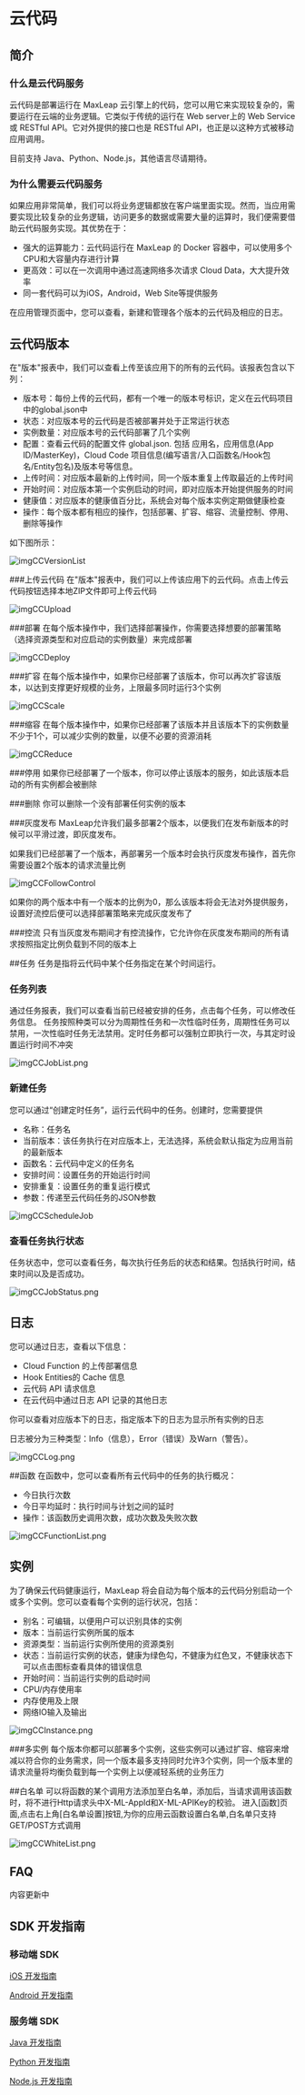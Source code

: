 # 云代码
## 简介
### 什么是云代码服务
云代码是部署运行在 MaxLeap 云引擎上的代码，您可以用它来实现较复杂的，需要运行在云端的业务逻辑。它类似于传统的运行在 Web server上的 Web Service或 RESTful API。它对外提供的接口也是 RESTful API，也正是以这种方式被移动应用调用。

目前支持 Java、Python、Node.js，其他语言尽请期待。

### 为什么需要云代码服务

如果应用非常简单，我们可以将业务逻辑都放在客户端里面实现。然而，当应用需要实现比较复杂的业务逻辑，访问更多的数据或需要大量的运算时，我们便需要借助云代码服务实现。其优势在于：

* 强大的运算能力：云代码运行在 MaxLeap 的 Docker 容器中，可以使用多个CPU和大容量内存进行计算
* 更高效：可以在一次调用中通过高速网络多次请求 Cloud Data，大大提升效率
* 同一套代码可以为iOS，Android，Web Site等提供服务

在应用管理页面中，您可以查看，新建和管理各个版本的云代码及相应的日志。

## 云代码版本
在"版本"报表中，我们可以查看上传至该应用下的所有的云代码。该报表包含以下列：

* 版本号：每份上传的云代码，都有一个唯一的版本号标识，定义在云代码项目中的global.json中
* 状态：对应版本号的云代码是否被部署并处于正常运行状态
* 实例数量：对应版本号的云代码部署了几个实例
* 配置：查看云代码的配置文件 global.json. 包括 应用名，应用信息(App ID/MasterKey)，Cloud Code 项目信息(编写语言/入口函数名/Hook包名/Entity包名)及版本号等信息。
* 上传时间：对应版本最新的上传时间，同一个版本重复上传取最近的上传时间
* 开始时间：对应版本第一个实例启动的时间，即对应版本开始提供服务的时间
* 健康值：对应版本的健康值百分比，系统会对每个版本实例定期做健康检查
* 操作：每个版本都有相应的操作，包括部署、扩容、缩容、流量控制、停用、删除等操作

如下图所示：

![imgCCVersionList](../../../images/imgCCVersionList.png)

###上传云代码
在"版本"报表中，我们可以上传该应用下的云代码。点击上传云代码按钮选择本地ZIP文件即可上传云代码

![imgCCUpload](../../../images/imgCCUpload.png)

###部署
在每个版本操作中，我们选择部署操作，你需要选择想要的部署策略（选择资源类型和对应启动的实例数量）来完成部署

![imgCCDeploy](../../../images/imgCCDeploy.png)

###扩容
在每个版本操作中，如果你已经部署了该版本，你可以再次扩容该版本，以达到支撑更好规模的业务，上限最多同时运行3个实例

![imgCCScale](../../../images/imgCCScale.png)

###缩容
在每个版本操作中，如果你已经部署了该版本并且该版本下的实例数量不少于1个，可以减少实例的数量，以便不必要的资源消耗

![imgCCReduce](../../../images/imgCCReduce.png)

###停用
如果你已经部署了一个版本，你可以停止该版本的服务，如此该版本启动的所有实例都会被删除

###删除
你可以删除一个没有部署任何实例的版本

###灰度发布
MaxLeap允许我们最多部署2个版本，以便我们在发布新版本的时候可以平滑过渡，即灰度发布。

如果我们已经部署了一个版本，再部署另一个版本时会执行灰度发布操作，首先你需要设置2个版本的请求流量比例

![imgCCFollowControl](../../../images/imgCCFollowControl.png)

如果你的两个版本中有一个版本的比例为0，那么该版本将会无法对外提供服务，设置好流控后便可以选择部署策略来完成灰度发布了

###控流
只有当灰度发布期间才有控流操作，它允许你在灰度发布期间的所有请求按照指定比例负载到不同的版本上

##任务
任务是指将云代码中某个任务指定在某个时间运行。

### 任务列表
通过任务报表，我们可以查看当前已经被安排的任务，点击每个任务，可以修改任务信息。
任务按照种类可以分为周期性任务和一次性临时任务，周期性任务可以禁用，一次性临时任务无法禁用。定时任务都可以强制立即执行一次，与其定时设置运行时间不冲突

![imgCCJobList.png](../../../images/imgCCJobList.png)

### 新建任务
您可以通过“创建定时任务”，运行云代码中的任务。创建时，您需要提供

* 名称：任务名
* 当前版本：该任务执行在对应版本上，无法选择，系统会默认指定为应用当前的最新版本
* 函数名：云代码中定义的任务名
* 安排时间：设置任务的开始运行时间
* 安排重复：设置任务的重复运行模式
* 参数：传递至云代码任务的JSON参数

![imgCCScheduleJob](../../../images/imgCCScheduleJob.png)

### 查看任务执行状态
任务状态中，您可以查看任务，每次执行任务后的状态和结果。包括执行时间，结束时间以及是否成功。

![imgCCJobStatus.png](../../../images/imgCCJobStatus.png)

## 日志
您可以通过日志，查看以下信息：

* Cloud Function 的上传部署信息
* Hook Entities的 Cache 信息
* 云代码 API 请求信息
* 在云代码中通过日志 API 记录的其他日志

你可以查看对应版本下的日志，指定版本下的日志为显示所有实例的日志

日志被分为三种类型：Info（信息），Error（错误）及Warn（警告）。

![imgCCLog.png](../../../images/imgCCLog.png)

##函数
在函数中，您可以查看所有云代码中的任务的执行概况：

* 今日执行次数
* 今日平均延时：执行时间与计划之间的延时
* 操作：该函数历史调用次数，成功次数及失败次数

![imgCCFunctionList.png](../../../images/imgCCFunctionList.png)

## 实例
为了确保云代码健康运行，MaxLeap 将会自动为每个版本的云代码分别启动一个或多个实例。您可以查看每个实例的运行状况，包括：

* 别名：可编辑，以便用户可以识别具体的实例
* 版本：当前运行实例所属的版本
* 资源类型：当前运行实例所使用的资源类别
* 状态：当前运行实例的状态，健康为绿色勾，不健康为红色叉，不健康状态下可以点击图标查看具体的错误信息
* 开始时间：当前运行实例的启动时间
* CPU/内存使用率
* 内存使用及上限
* 网络IO输入及输出

![imgCCInstance.png](../../../images/imgCCInstance.png)

###多实例
每个版本你都可以部署多个实例，这些实例可以通过扩容、缩容来增减以符合你的业务需求，同一个版本最多支持同时允许3个实例，同一个版本里的请求流量将均衡负载到每一个实例上以便减轻系统的业务压力

##白名单
可以将函数的某个调用方法添加至白名单，添加后，当请求调用该函数时，将不进行Http请求头中X-ML-AppId和X-ML-APIKey的校验。
进入[函数]页面,点击右上角[白名单设置]按钮,为你的应用云函数设置白名单,白名单只支持GET/POST方式调用

![imgCCWhiteList.png](../../../images/imgCCWhiteList.png)

## FAQ
内容更新中

## SDK 开发指南

### 移动端 SDK

[iOS 开发指南](ML_DOCS_GUIDE_LINK_PLACEHOLDER_IOS#CLOUD_CODE_ZH)

[Android 开发指南](ML_DOCS_GUIDE_LINK_PLACEHOLDER_ANDROID#CLOUD_CODE_ZH)

### 服务端 SDK

[Java 开发指南](ML_DOCS_GUIDE_LINK_PLACEHOLDER_JAVA)

[Python 开发指南](ML_DOCS_GUIDE_LINK_PLACEHOLDER_PYTHON)

[Node.js 开发指南](ML_DOCS_GUIDE_LINK_PLACEHOLDER_NODEJS)
